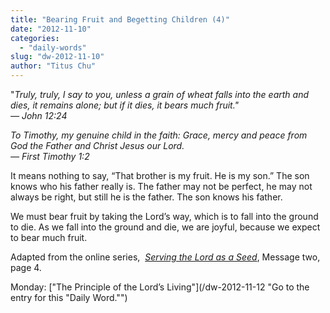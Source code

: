 ```yaml
---
title: "Bearing Fruit and Begetting Children (4)"
date: "2012-11-10"
categories: 
  - "daily-words"
slug: "dw-2012-11-10"
author: "Titus Chu"
---
```


"_Truly, truly, I say to you, unless a grain of wheat falls into the earth and dies, it remains alone; but if it dies, it bears much fruit."  
— John 12:24_

_To Timothy, my genuine child in the faith: Grace, mercy and peace from God the Father and Christ Jesus our Lord._  
_— First Timothy 1:2_

It means nothing to say, “That brother is my fruit. He is my son.” The son knows who his father really is. The father may not be perfect, he may not always be right, but still he is the father. The son knows his father.

We must bear fruit by taking the Lord’s way, which is to fall into the ground to die. As we fall into the ground and die, we are joyful, because we expect to bear much fruit.

Adapted from the online series,  _[Serving the Lord as a Seed](/articles-serving-0007 "Go to the listing for this series of articles.")_, Message two, page 4.

Monday: ["The Principle of the Lord’s Living"](/dw-2012-11-12 "Go to the entry for this "Daily Word."")
